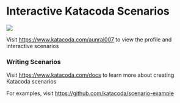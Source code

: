 # Interactive Katacoda Scenarios

[![](http://shields.katacoda.com/katacoda/aunrai007/count.svg)](https://www.katacoda.com/aunrai007 "Get your profile on Katacoda.com")

Visit https://www.katacoda.com/aunrai007 to view the profile and interactive scenarios

### Writing Scenarios
Visit https://www.katacoda.com/docs to learn more about creating Katacoda scenarios

For examples, visit https://github.com/katacoda/scenario-example
